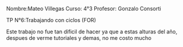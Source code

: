 Nombre:Mateo Villegas
Curso: 4°3
Profesor: Gonzalo Consorti

TP N°6:Trabajando con ciclos (FOR)

Este trabajo no fue tan dificil de hacer ya que a estas alturas del año, despues de verme tutoriales y demas, no me costo mucho
